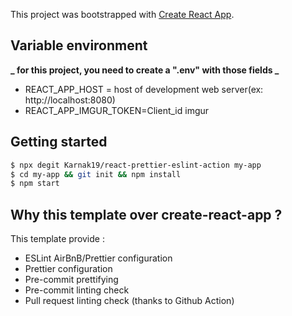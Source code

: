 This project was bootstrapped with [Create React App](https://github.com/facebook/create-react-app).

## Variable environment

**_ for this project, you need to create a ".env" with those fields _**

- REACT_APP_HOST = host of development web server(ex: http://localhost:8080)
- REACT_APP_IMGUR_TOKEN=Client_id imgur

## Getting started

```bash
$ npx degit Karnak19/react-prettier-eslint-action my-app
$ cd my-app && git init && npm install
$ npm start
```

## Why this template over create-react-app ?

This template provide :

- ESLint AirBnB/Prettier configuration
- Prettier configuration
- Pre-commit prettifying
- Pre-commit linting check
- Pull request linting check (thanks to Github Action)
